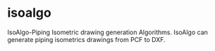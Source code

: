 isoalgo
=======

 IsoAlgo-Piping Isometric drawing generation Algorithms. IsoAlgo can generate piping isometrics drawings from PCF to DXF. 
